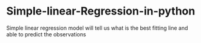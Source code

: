 # Simple-linear-Regression-in-python
Simple linear regression model will tell us what is the best fitting line and able to predict the observations
